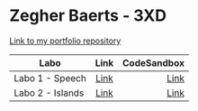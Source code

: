 # Zegher Baerts - 3XD

[Link to my portfolio repository](https://github.com/zegher/dev5-portfolios-2023) 


| Labo        | Link           | CodeSandbox  |
| ------------- |:-------------:| -----:|
| Labo 1 - Speech | [Link](https://github.com/zegher/LAB1-DEV5-SPEECH) | [Link](https://codesandbox.io/s/zen-dream-x3wmfq?file=/src/index.mjs) |
| Labo 2 - Islands| [Link](https://github.com/zegher/LAB2-islands) | [Link](https://codesandbox.io/p/github/zegher/LAB2-islands/main?file=%2Fjs%2Fclasses%2FIsland.js%3A8%2C4&layout=%257B%2522sidebarPanel%2522%253A%2522EXPLORER%2522%252C%2522rootPanelGroup%2522%253A%257B%2522direction%2522%253A%2522horizontal%2522%252C%2522contentType%2522%253A%2522UNKNOWN%2522%252C%2522type%2522%253A%2522PANEL_GROUP%2522%252C%2522id%2522%253A%2522ROOT_LAYOUT%2522%252C%2522panels%2522%253A%255B%257B%2522type%2522%253A%2522PANEL_GROUP%2522%252C%2522contentType%2522%253A%2522UNKNOWN%2522%252C%2522direction%2522%253A%2522vertical%2522%252C%2522id%2522%253A%2522clnk7h89o0007356h05gtuc1y%2522%252C%2522sizes%2522%253A%255B70%252C30%255D%252C%2522panels%2522%253A%255B%257B%2522type%2522%253A%2522PANEL_GROUP%2522%252C%2522contentType%2522%253A%2522EDITOR%2522%252C%2522direction%2522%253A%2522horizontal%2522%252C%2522id%2522%253A%2522EDITOR%2522%252C%2522panels%2522%253A%255B%257B%2522type%2522%253A%2522PANEL%2522%252C%2522contentType%2522%253A%2522EDITOR%2522%252C%2522id%2522%253A%2522clnk7h89n0003356hfpwelnzj%2522%257D%255D%252C%2522sizes%2522%253A%255B100%255D%257D%252C%257B%2522type%2522%253A%2522PANEL_GROUP%2522%252C%2522contentType%2522%253A%2522SHELLS%2522%252C%2522direction%2522%253A%2522horizontal%2522%252C%2522id%2522%253A%2522SHELLS%2522%252C%2522panels%2522%253A%255B%257B%2522type%2522%253A%2522PANEL%2522%252C%2522contentType%2522%253A%2522SHELLS%2522%252C%2522id%2522%253A%2522clnk7h89n0005356h6xbjje9v%2522%257D%255D%252C%2522sizes%2522%253A%255B100%255D%257D%255D%257D%252C%257B%2522type%2522%253A%2522PANEL_GROUP%2522%252C%2522contentType%2522%253A%2522DEVTOOLS%2522%252C%2522direction%2522%253A%2522vertical%2522%252C%2522id%2522%253A%2522DEVTOOLS%2522%252C%2522panels%2522%253A%255B%257B%2522type%2522%253A%2522PANEL%2522%252C%2522contentType%2522%253A%2522DEVTOOLS%2522%252C%2522id%2522%253A%2522clnk7h89n0006356h3ggbxbs4%2522%257D%255D%252C%2522sizes%2522%253A%255B100%255D%257D%255D%252C%2522sizes%2522%253A%255B44.752321981424146%252C55.247678018575854%255D%257D%252C%2522tabbedPanels%2522%253A%257B%2522clnk7h89n0003356hfpwelnzj%2522%253A%257B%2522id%2522%253A%2522clnk7h89n0003356hfpwelnzj%2522%252C%2522activeTabId%2522%253A%2522clnk7hei1007k356htx4o5ljz%2522%252C%2522tabs%2522%253A%255B%257B%2522id%2522%253A%2522clnk7h89n0002356hpdkboeqq%2522%252C%2522mode%2522%253A%2522permanent%2522%252C%2522type%2522%253A%2522FILE%2522%252C%2522filepath%2522%253A%2522%252FREADME.md%2522%252C%2522state%2522%253A%2522IDLE%2522%257D%252C%257B%2522type%2522%253A%2522FILE%2522%252C%2522filepath%2522%253A%2522%252Fjs%252Fclasses%252FIsland.js%2522%252C%2522id%2522%253A%2522clnk7hei1007k356htx4o5ljz%2522%252C%2522mode%2522%253A%2522temporary%2522%252C%2522state%2522%253A%2522IDLE%2522%257D%255D%257D%252C%2522clnk7h89n0006356h3ggbxbs4%2522%253A%257B%2522id%2522%253A%2522clnk7h89n0006356h3ggbxbs4%2522%252C%2522activeTabId%2522%253A%2522clnk7hi7r00at356h0wx72ps5%2522%252C%2522tabs%2522%253A%255B%257B%2522type%2522%253A%2522TASK_PORT%2522%252C%2522taskId%2522%253A%2522start%2522%252C%2522port%2522%253A5000%252C%2522id%2522%253A%2522clnk7hi7r00at356h0wx72ps5%2522%252C%2522mode%2522%253A%2522permanent%2522%252C%2522path%2522%253A%2522%252F%2523%2522%257D%255D%257D%252C%2522clnk7h89n0005356h6xbjje9v%2522%253A%257B%2522id%2522%253A%2522clnk7h89n0005356h6xbjje9v%2522%252C%2522activeTabId%2522%253A%2522clnk7h89n0004356hp9yvvu4z%2522%252C%2522tabs%2522%253A%255B%257B%2522id%2522%253A%2522clnk7h89n0004356hp9yvvu4z%2522%252C%2522mode%2522%253A%2522permanent%2522%252C%2522type%2522%253A%2522TERMINAL%2522%252C%2522shellId%2522%253A%2522clnk7h8wt000he4i4fb887klt%2522%257D%252C%257B%2522type%2522%253A%2522TASK_LOG%2522%252C%2522taskId%2522%253A%2522start%2522%252C%2522id%2522%253A%2522clnk7hf9h009a356hklmkoryl%2522%252C%2522mode%2522%253A%2522permanent%2522%257D%255D%257D%257D%252C%2522showDevtools%2522%253Atrue%252C%2522showShells%2522%253Atrue%252C%2522showSidebar%2522%253Atrue%252C%2522sidebarPanelSize%2522%253A15%257D) |
